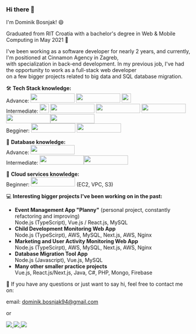 ### Hi there 👋

I'm Dominik Bosnjak! 😄

Graduated from RIT Croatia with a bachelor's degree in Web & Mobile Computing in May 2021 🔭

I've been working as a software developer for nearly 2 years, and currently, I'm positioned at Cinnamon Agency in Zagreb,</br>
with specialization in back-end development. In my previous job, I've had the opportunity to work as a full-stack web developer</br>
on a few bigger projects related to big data and SQL database migration.

🛠️ <b>Tech Stack knowledge:</b></br>
Advance: <img src="https://img.shields.io/badge/TypeScript-007ACC?style=for-the-badge&logo=typescript&logoColor=white" style="width:120px;height:25px;"/> <img src="https://img.shields.io/badge/JavaScript-323330?style=for-the-badge&logo=javascript&logoColor=F7DF1E" style="width:120px;height:25px;"/> <img src="https://img.shields.io/badge/Node.js-339933?style=for-the-badge&logo=nodedotjs&logoColor=white" style="height:25px;"/> </br>
Intermediate: <img src="https://img.shields.io/badge/PHP-777BB4?style=for-the-badge&logo=php&logoColor=white" style="height:25px;"/> <img src="https://img.shields.io/badge/C%23-239120?style=for-the-badge&logo=c-sharp&logoColor=white" style="width:120px;height:25px;"/> <img src="https://img.shields.io/badge/Java-ED8B00?style=for-the-badge&logo=java&logoColor=white" style="width:120px;height:25px;"/> <img src="https://img.shields.io/badge/React-20232A?style=for-the-badge&logo=react&logoColor=61DAFB" style="width:120px;height:25px;"/> <img src="https://img.shields.io/badge/next.js-000000?style=for-the-badge&logo=nextdotjs&logoColor=white" style="width:120px;height:25px;"/><img src="https://img.shields.io/badge/Vue.js-35495E?style=for-the-badge&logo=vuedotjs&logoColor=4FC08D" style="width:120px;height:25px;"/></br>
Begginer: <img src="https://img.shields.io/badge/Kotlin-0095D5?&style=for-the-badge&logo=kotlin&logoColor=white" style="width:120px;height:25px;"/> <img src="https://img.shields.io/badge/Swift-FA7343?style=for-the-badge&logo=swift&logoColor=white" style="width:120px;height:25px;"/></br>

📁 <b>Database knowledge:</b></br>
Advance: <img src="https://img.shields.io/badge/MySQL-005C84?style=for-the-badge&logo=mysql&logoColor=white" style="width:120px;height:25px;"/></br>
Intermediate: <img src="https://img.shields.io/badge/MongoDB-4EA94B?style=for-the-badge&logo=mongodb&logoColor=white" style="width:120px;height:25px;"/><img src="https://img.shields.io/badge/firebase-ffca28?style=for-the-badge&logo=firebase&logoColor=black" style="width:120px;height:25px;"/></br>

💭 <b>Cloud services knowledge:</b></br>
Beginner: <img src="https://img.shields.io/badge/Amazon_AWS-FF9900?style=for-the-badge&logo=amazonaws&logoColor=white" style="width:120px;height:25px;"/> (EC2, VPC, S3)</br>

💻 <b>Interesting bigger projects I've been working on in the past:</b>

- <b>Event Management App "Planny"</b> (personal project, constantly refactoring and improving) </br>
  Node.js (TypeScript), Vue.js / React.js, MySQL
- <b>Child Development Monitoring Web App</b></br>
  Node.js (TypeScirpt), AWS, MySQL, Next.js, AWS, Nginx
- <b>Marketing and User Activity Monitoring Web App</b></br>
  Node.js (TypeScirpt), AWS, MySQL, Next.js, AWS, Nginx
- <b>Database Migration Tool App</b></br>
  Node.js (Javascript), Vue.js, MySQL
- <b>Many other smaller practice projects</b></br>
  Vue.js, React.js/Next.js, Java, C#, PHP, Mongo, Firebase

💬 If you have any questions or just want to say hi, feel free to contact me on:

email: dominik.bosnjak94@gmail.com

or

<a href="https://www.linkedin.com/in/dominik-bosnjak94">
    <img src="https://img.icons8.com/color/35/000000/linkedin.png"/>
</a>
<a href="https://www.instagram.com/dominikbosnjak94/">
    <img src="https://img.icons8.com/fluency/35/000000/instagram-new.png"/>
</a>
<a href="https://www.facebook.com/dominik.bosnjak.9/">
     <img src="https://img.icons8.com/color/35/000000/facebook-new.png"/>    
</a>
